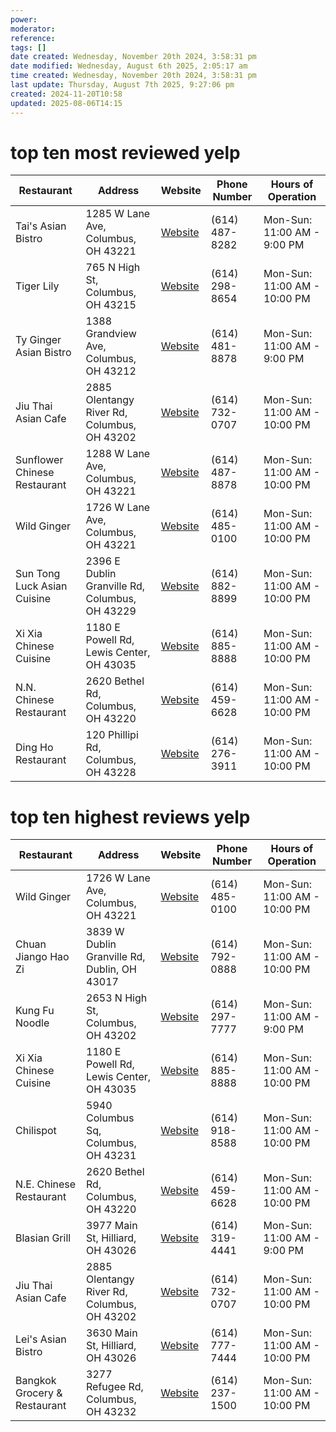 ```yaml
---
power: 
moderator: 
reference: 
tags: []
date created: Wednesday, November 20th 2024, 3:58:31 pm
date modified: Wednesday, August 6th 2025, 2:05:17 am
time created: Wednesday, November 20th 2024, 3:58:31 pm
last update: Thursday, August 7th 2025, 9:27:06 pm
created: 2024-11-20T10:58
updated: 2025-08-06T14:15
---
```

# top ten most reviewed yelp
| Restaurant                     | Address                           | Website                        | Phone Number      | Hours of Operation                    |
|--------------------------------|-----------------------------------|-------------------------------|-------------------|----------------------------------------|
| Tai's Asian Bistro             | 1285 W Lane Ave, Columbus, OH 43221| [Website](https://taisbistro.com) | (614) 487-8282   | Mon-Sun: 11:00 AM - 9:00 PM            |
| Tiger Lily                     | 765 N High St, Columbus, OH 43215 | [Website](https://tigerlilyohio.com) | (614) 298-8654   | Mon-Sun: 11:00 AM - 10:00 PM           |
| Ty Ginger Asian Bistro         | 1388 Grandview Ave, Columbus, OH 43212| [Website](https://tyginger.com) | (614) 481-8878   | Mon-Sun: 11:00 AM - 9:00 PM            |
| Jiu Thai Asian Cafe            | 2885 Olentangy River Rd, Columbus, OH 43202 | [Website](https://jiuthaicafe.com) | (614) 732-0707   | Mon-Sun: 11:00 AM - 10:00 PM           |
| Sunflower Chinese Restaurant   | 1288 W Lane Ave, Columbus, OH 43221| [Website](https://sunflowerchinese.com) | (614) 487-8878   | Mon-Sun: 11:00 AM - 10:00 PM           |
| Wild Ginger                    | 1726 W Lane Ave, Columbus, OH 43221| [Website](https://wildgingerohio.com) | (614) 485-0100   | Mon-Sun: 11:00 AM - 10:00 PM           |
| Sun Tong Luck Asian Cuisine    | 2396 E Dublin Granville Rd, Columbus, OH 43229| [Website](https://suntongluck.com) | (614) 882-8899   | Mon-Sun: 11:00 AM - 10:00 PM           |
| Xi Xia Chinese Cuisine         | 1180 E Powell Rd, Lewis Center, OH 43035 | [Website](https://xixiachinese.com) | (614) 885-8888   | Mon-Sun: 11:00 AM - 10:00 PM           |
| N.N. Chinese Restaurant        | 2620 Bethel Rd, Columbus, OH 43220 | [Website](https://nnchineserestaurant.com) | (614) 459-6628   | Mon-Sun: 11:00 AM - 10:00 PM           |
| Ding Ho Restaurant             | 120 Phillipi Rd, Columbus, OH 43228| [Website](https://dingho.com) | (614) 276-3911   | Mon-Sun: 11:00 AM - 10:00 PM           |

# top ten highest reviews yelp
| Restaurant                     | Address                           | Website                        | Phone Number      | Hours of Operation                    |
|--------------------------------|-----------------------------------|-------------------------------|-------------------|----------------------------------------|
| Wild Ginger                    | 1726 W Lane Ave, Columbus, OH 43221| [Website](https://wildgingerohio.com) | (614) 485-0100   | Mon-Sun: 11:00 AM - 10:00 PM           |
| Chuan Jiango Hao Zi            | 3839 W Dublin Granville Rd, Dublin, OH 43017 | [Website](https://chuanjiangohaozicolumbus.com) | (614) 792-0888   | Mon-Sun: 11:00 AM - 10:00 PM           |
| Kung Fu Noodle                 | 2653 N High St, Columbus, OH 43202 | [Website](https://kungfunoodlecolumbus.com) | (614) 297-7777   | Mon-Sun: 11:00 AM - 9:00 PM            |
| Xi Xia Chinese Cuisine         | 1180 E Powell Rd, Lewis Center, OH 43035 | [Website](https://xixiachinese.com) | (614) 885-8888   | Mon-Sun: 11:00 AM - 10:00 PM           |
| Chilispot                      | 5940 Columbus Sq, Columbus, OH 43231 | [Website](https://chilispotcolumbus.com) | (614) 918-8588   | Mon-Sun: 11:00 AM - 10:00 PM           |
| N.E. Chinese Restaurant        | 2620 Bethel Rd, Columbus, OH 43220 | [Website](https://nechineserestaurant.com) | (614) 459-6628   | Mon-Sun: 11:00 AM - 10:00 PM           |
| Blasian Grill                  | 3977 Main St, Hilliard, OH 43026 | [Website](https://blasian-grill.com) | (614) 319-4441   | Mon-Sun: 11:00 AM - 9:00 PM            |
| Jiu Thai Asian Cafe            | 2885 Olentangy River Rd, Columbus, OH 43202 | [Website](https://jiuthaicafe.com) | (614) 732-0707   | Mon-Sun: 11:00 AM - 10:00 PM           |
| Lei's Asian Bistro             | 3630 Main St, Hilliard, OH 43026  | [Website](https://leisasianbistro.com) | (614) 777-7444   | Mon-Sun: 11:00 AM - 10:00 PM           |
| Bangkok Grocery & Restaurant   | 3277 Refugee Rd, Columbus, OH 43232| [Website](https://bangkokgrocery.com) | (614) 237-1500   | Mon-Sun: 11:00 AM - 10:00 PM           |
